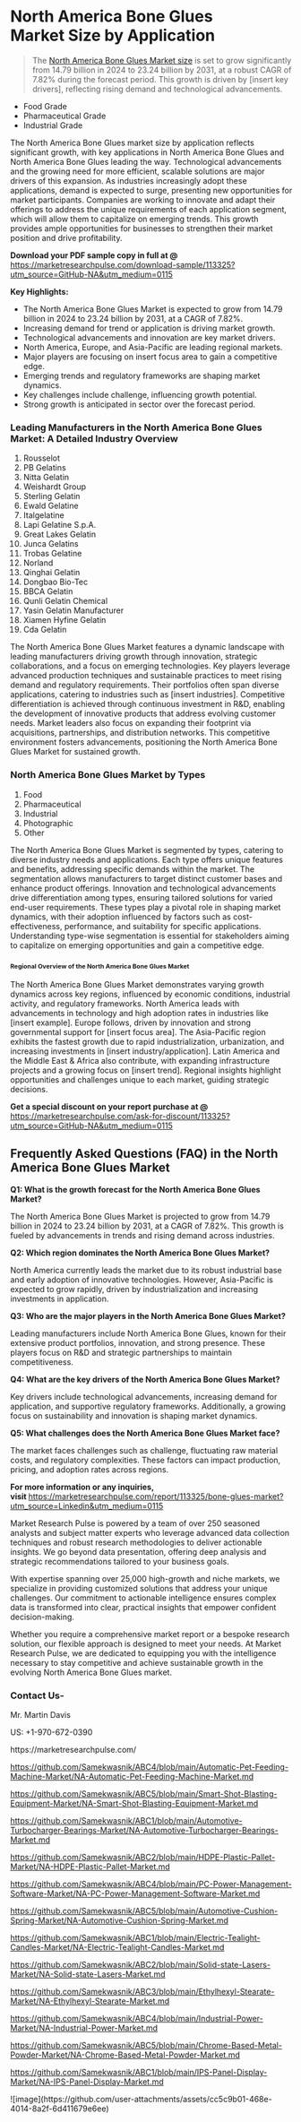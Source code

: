 <h1>North America Bone Glues Market&nbsp;Size by Application</h1><blockquote><p>The <a href="https://marketresearchpulse.com/download-sample/113325?utm_source=GitHub-NA&amp;utm_medium=0115">North America Bone Glues Market size</a> is set to grow significantly from 14.79 billion in 2024 to 23.24 billion by 2031, at a robust CAGR of 7.82% during the forecast period. This growth is driven by [insert key drivers], reflecting rising demand and technological advancements.</p></blockquote><ul><li>Food Grade<li> Pharmaceutical Grade<li> Industrial Grade</li></ul><p>The North America Bone Glues market size by application reflects significant growth, with key applications in North America Bone Glues and North America Bone Glues leading the way. Technological advancements and the growing need for more efficient, scalable solutions are major drivers of this expansion. As industries increasingly adopt these applications, demand is expected to surge, presenting new opportunities for market participants. Companies are working to innovate and adapt their offerings to address the unique requirements of each application segment, which will allow them to capitalize on emerging trends. This growth provides ample opportunities for businesses to strengthen their market position and drive profitability.</p><p><strong>Download your PDF sample copy in full at @ </strong><a href="https://marketresearchpulse.com/download-sample/113325?utm_source=GitHub-NA&amp;utm_medium=0115">https://marketresearchpulse.com/download-sample/113325?utm_source=GitHub-NA&amp;utm_medium=0115</a></p><p><strong>Key Highlights: </strong></p><ul><li>The North America Bone Glues Market is expected to grow from 14.79 billion in 2024 to 23.24 billion by 2031, at a CAGR of 7.82%.</li><li>Increasing demand for trend or application is driving market growth.</li><li>Technological advancements and innovation are key market drivers.</li><li>North America, Europe, and Asia-Pacific are leading regional markets.</li><li>Major players are focusing on insert focus area to gain a competitive edge.</li><li>Emerging trends and regulatory frameworks are shaping market dynamics.</li><li>Key challenges include challenge, influencing growth potential.</li><li>Strong growth is anticipated in sector over the forecast period.</li></ul><h3>Leading Manufacturers in the North America Bone Glues Market: A Detailed Industry Overview</h3><ol><li>Rousselot</li><li>PB Gelatins</li><li>Nitta Gelatin</li><li>Weishardt Group</li><li>Sterling Gelatin</li><li>Ewald Gelatine</li><li>Italgelatine</li><li>Lapi Gelatine S.p.A.</li><li>Great Lakes Gelatin</li><li>Junca Gelatins</li><li>Trobas Gelatine</li><li>Norland</li><li>Qinghai Gelatin</li><li>Dongbao Bio-Tec</li><li>BBCA Gelatin</li><li>Qunli Gelatin Chemical</li><li>Yasin Gelatin Manufacturer</li><li>Xiamen Hyfine Gelatin</li><li>Cda Gelatin</li></ol><div class="flex max-w-full flex-col flex-grow"><div class="min-h-8 text-message flex w-full flex-col items-end gap-2 whitespace-normal break-words [.text-message+&amp;]:mt-5" dir="auto" data-message-author-role="assistant" data-message-id="fd8432e4-4910-450d-b182-61b7bfb0a01f" data-message-model-slug="gpt-4o"><div class="flex w-full flex-col gap-1 empty:hidden first:pt-[3px]"><div class="markdown prose w-full break-words dark:prose-invert light"><p>The North America Bone Glues Market features a dynamic landscape with leading manufacturers driving growth through innovation, strategic collaborations, and a focus on emerging technologies. Key players leverage advanced production techniques and sustainable practices to meet rising demand and regulatory requirements. Their portfolios often span diverse applications, catering to industries such as [insert industries]. Competitive differentiation is achieved through continuous investment in R&amp;D, enabling the development of innovative products that address evolving customer needs. Market leaders also focus on expanding their footprint via acquisitions, partnerships, and distribution networks. This competitive environment fosters advancements, positioning the North America Bone Glues Market for sustained growth.</p></div></div></div></div><h3>North America Bone Glues Market by Types</h3><ol><li>Food<li> Pharmaceutical<li> Industrial<li> Photographic<li> Other</li></ol><div class="flex max-w-full flex-col flex-grow"><div class="min-h-8 text-message flex w-full flex-col items-end gap-2 whitespace-normal break-words [.text-message+&amp;]:mt-5" dir="auto" data-message-author-role="assistant" data-message-id="084470be-0bb7-4664-bddf-5156b4f41249" data-message-model-slug="gpt-4o-mini"><div class="flex w-full flex-col gap-1 empty:hidden first:pt-[3px]"><div class="markdown prose w-full break-words dark:prose-invert light"><p>The North America Bone Glues Market is segmented by types, catering to diverse industry needs and applications. Each type offers unique features and benefits, addressing specific demands within the market. The segmentation allows manufacturers to target distinct customer bases and enhance product offerings. Innovation and technological advancements drive differentiation among types, ensuring tailored solutions for varied end-user requirements. These types play a pivotal role in shaping market dynamics, with their adoption influenced by factors such as cost-effectiveness, performance, and suitability for specific applications. Understanding type-wise segmentation is essential for stakeholders aiming to capitalize on emerging opportunities and gain a competitive edge.</p></div></div></div></div><h3><span style="font-size: 11px;">Regional Overview of the North America Bone Glues Market</span></h3><div class="flex max-w-full flex-col flex-grow"><div class="min-h-8 text-message flex w-full flex-col items-end gap-2 whitespace-normal break-words [.text-message+&amp;]:mt-5" dir="auto" data-message-author-role="assistant" data-message-id="e9038762-ce64-4e30-91c9-9bd413514231" data-message-model-slug="gpt-4o-mini"><div class="flex w-full flex-col gap-1 empty:hidden first:pt-[3px]"><div class="markdown prose w-full break-words dark:prose-invert light"><p>The North America Bone Glues Market demonstrates varying growth dynamics across key regions, influenced by economic conditions, industrial activity, and regulatory frameworks. North America leads with advancements in technology and high adoption rates in industries like [insert example]. Europe follows, driven by innovation and strong governmental support for [insert focus area]. The Asia-Pacific region exhibits the fastest growth due to rapid industrialization, urbanization, and increasing investments in [insert industry/application]. Latin America and the Middle East &amp; Africa also contribute, with expanding infrastructure projects and a growing focus on [insert trend]. Regional insights highlight opportunities and challenges unique to each market, guiding strategic decisions.</p></div></div></div></div><p><strong>Get a special discount on your report purchase at @ </strong><a href="https://marketresearchpulse.com/ask-for-discount/113325?utm_source=GitHub-NA&amp;utm_medium=0115">https://marketresearchpulse.com/ask-for-discount/113325?utm_source=GitHub-NA&amp;utm_medium=0115</a></p><h2>Frequently Asked Questions (FAQ) in the North America Bone Glues Market</h2><p><strong>Q1: What is the growth forecast for the North America Bone Glues Market?</strong></p><p>The North America Bone Glues Market is projected to grow from 14.79 billion in 2024 to 23.24 billion by 2031, at a CAGR of 7.82%. This growth is fueled by advancements in trends and rising demand across industries.</p><p><strong>Q2: Which region dominates the North America Bone Glues Market?</strong></p><p>North America currently leads the market due to its robust industrial base and early adoption of innovative technologies. However, Asia-Pacific is expected to grow rapidly, driven by industrialization and increasing investments in application.</p><p><strong>Q3: Who are the major players in the North America Bone Glues Market?</strong></p><p>Leading manufacturers include North America Bone Glues, known for their extensive product portfolios, innovation, and strong presence. These players focus on R&amp;D and strategic partnerships to maintain competitiveness.</p><p><strong>Q4: What are the key drivers of the North America Bone Glues Market?</strong></p><p>Key drivers include technological advancements, increasing demand for application, and supportive regulatory frameworks. Additionally, a growing focus on sustainability and innovation is shaping market dynamics.</p><p><strong>Q5: What challenges does the North America Bone Glues Market face?</strong></p><p>The market faces challenges such as challenge, fluctuating raw material costs, and regulatory complexities. These factors can impact production, pricing, and adoption rates across regions.</p><p><strong>For more information or any inquiries, visit&nbsp;</strong><a href="https://marketresearchpulse.com/report/113325/bone-glues-market?utm_source=Linkedin&utm_medium=0115">https://marketresearchpulse.com/report/113325/bone-glues-market?utm_source=Linkedin&utm_medium=0115</a></p><p>Market Research Pulse is powered by a team of over 250 seasoned analysts and subject matter experts who leverage advanced data collection techniques and robust research methodologies to deliver actionable insights. We go beyond data presentation, offering deep analysis and strategic recommendations tailored to your business goals.</p><p>With expertise spanning over 25,000 high-growth and niche markets, we specialize in providing customized solutions that address your unique challenges. Our commitment to actionable intelligence ensures complex data is transformed into clear, practical insights that empower confident decision-making.</p><p>Whether you require a comprehensive market report or a bespoke research solution, our flexible approach is designed to meet your needs. At Market Research Pulse, we are dedicated to equipping you with the intelligence necessary to stay competitive and achieve sustainable growth in the evolving North America Bone Glues market.</p><h3><strong>Contact Us-</strong></h3><p>Mr. Martin Davis</p><p>US: +1-970-672-0390</p><p>https://marketresearchpulse.com/</p><p><a href="https://github.com/Samekwasnik/ABC4/blob/main/Automatic-Pet-Feeding-Machine-Market/NA-Automatic-Pet-Feeding-Machine-Market.md">https://github.com/Samekwasnik/ABC4/blob/main/Automatic-Pet-Feeding-Machine-Market/NA-Automatic-Pet-Feeding-Machine-Market.md</a></p><p><a href="https://github.com/Samekwasnik/ABC5/blob/main/Smart-Shot-Blasting-Equipment-Market/NA-Smart-Shot-Blasting-Equipment-Market.md">https://github.com/Samekwasnik/ABC5/blob/main/Smart-Shot-Blasting-Equipment-Market/NA-Smart-Shot-Blasting-Equipment-Market.md</a></p><p><a href="https://github.com/Samekwasnik/ABC1/blob/main/Automotive-Turbocharger-Bearings-Market/NA-Automotive-Turbocharger-Bearings-Market.md">https://github.com/Samekwasnik/ABC1/blob/main/Automotive-Turbocharger-Bearings-Market/NA-Automotive-Turbocharger-Bearings-Market.md</a></p><p><a href="https://github.com/Samekwasnik/ABC2/blob/main/HDPE-Plastic-Pallet-Market/NA-HDPE-Plastic-Pallet-Market.md">https://github.com/Samekwasnik/ABC2/blob/main/HDPE-Plastic-Pallet-Market/NA-HDPE-Plastic-Pallet-Market.md</a></p><p><a href="https://github.com/Samekwasnik/ABC4/blob/main/PC-Power-Management-Software-Market/NA-PC-Power-Management-Software-Market.md">https://github.com/Samekwasnik/ABC4/blob/main/PC-Power-Management-Software-Market/NA-PC-Power-Management-Software-Market.md</a></p><p><a href="https://github.com/Samekwasnik/ABC5/blob/main/Automotive-Cushion-Spring-Market/NA-Automotive-Cushion-Spring-Market.md">https://github.com/Samekwasnik/ABC5/blob/main/Automotive-Cushion-Spring-Market/NA-Automotive-Cushion-Spring-Market.md</a></p><p><a href="https://github.com/Samekwasnik/ABC1/blob/main/Electric-Tealight-Candles-Market/NA-Electric-Tealight-Candles-Market.md">https://github.com/Samekwasnik/ABC1/blob/main/Electric-Tealight-Candles-Market/NA-Electric-Tealight-Candles-Market.md</a></p><p><a href="https://github.com/Samekwasnik/ABC2/blob/main/Solid-state-Lasers-Market/NA-Solid-state-Lasers-Market.md">https://github.com/Samekwasnik/ABC2/blob/main/Solid-state-Lasers-Market/NA-Solid-state-Lasers-Market.md</a></p><p><a href="https://github.com/Samekwasnik/ABC3/blob/main/Ethylhexyl-Stearate-Market/NA-Ethylhexyl-Stearate-Market.md">https://github.com/Samekwasnik/ABC3/blob/main/Ethylhexyl-Stearate-Market/NA-Ethylhexyl-Stearate-Market.md</a></p><p><a href="https://github.com/Samekwasnik/ABC4/blob/main/Industrial-Power-Market/NA-Industrial-Power-Market.md">https://github.com/Samekwasnik/ABC4/blob/main/Industrial-Power-Market/NA-Industrial-Power-Market.md</a></p><p><a href="https://github.com/Samekwasnik/ABC5/blob/main/Chrome-Based-Metal-Powder-Market/NA-Chrome-Based-Metal-Powder-Market.md">https://github.com/Samekwasnik/ABC5/blob/main/Chrome-Based-Metal-Powder-Market/NA-Chrome-Based-Metal-Powder-Market.md</a></p><p><a href="https://github.com/Samekwasnik/ABC1/blob/main/IPS-Panel-Display-Market/NA-IPS-Panel-Display-Market.md">https://github.com/Samekwasnik/ABC1/blob/main/IPS-Panel-Display-Market/NA-IPS-Panel-Display-Market.md</a></p>
![image](https://github.com/user-attachments/assets/cc5c9b01-468e-4014-8a2f-6d411679e6ee)

